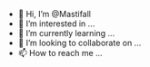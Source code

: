 - 👋 Hi, I’m @Mastifall
- 👀 I’m interested in ...
- 🌱 I’m currently learning ...
- 💞️ I’m looking to collaborate on ...
- 📫 How to reach me ...

<!---
Mastifall/Mastifall is a ✨ special ✨ repository because its `README.md` (this file) appears on your GitHub profile.
You can click the Preview link to take a look at your changes.
--->

